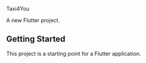 Taxi4You

A new Flutter project.

## Getting Started

This project is a starting point for a Flutter application.


